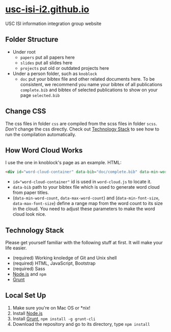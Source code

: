 # [usc-isi-i2.github.io](http://usc-isi-i2.github.io)
USC ISI information integration group website

## Folder Structure
- Under root
  - `papers` put all papers here
  - `slides` put all slides here
  - `projects` put old or outdated projects here
- Under a person folder, such as `knoblock`
  - `doc` put your bibtex file and other related documents here. To be consistent, we recommend you name your bibtex of all publications `complete.bib` and bibtex of selected publications to show on your page `selected.bib`

## Change CSS
The css files in folder `css` are compiled from the scss files in folder `scss`. *Don't* change the css directly. Check out [Technology Stack](#technology-stack) to see how to run the compilation automatically.

## How Word Cloud Works
I use the one in knoblock's page as an example.
HTML:
```html
<div id="word-cloud-container" data-bib="doc/complete.bib" data-min-word-count="1" data-max-word-count="70" data-min-font-size="2" data-max-font-size="40"></div>
```
- `id="word-cloud-container"` id is used in `word-cloud.js` to locate it.
- `data-bib` path to your bibtex file which is used to generate word cloud from paper titles.
- (`data-min-word-count`, `data-max-word-count`) and (`data-min-font-size`, `data-max-font-size`) define a range map from the word count to its size in the cloud. You need to adjust these parameters to make the word cloud look nice.

## Technology Stack
Please get yourself familiar with the following stuff at first. It will make your life easier.
- (required) Working knoledge of Git and Unix shell
- (required) HTML, JavaScript, Bootstrap
- (required) Sass
- [Node.js](http://nodejs.org/) and `npm`
- [Grunt](http://gruntjs.com/)

## Local Set Up
1. Make sure you're on Mac OS or *nix!
2. Install [Node.js](http://nodejs.org/)
3. Install [Grunt](http://gruntjs.com/), `npm install -g grunt-cli`
4. Download the repository and go to its directory, type `npm install`
